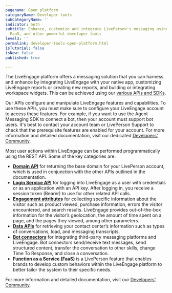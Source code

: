 ```yaml
---
pagename: Open platform
categoryName: Developer tools
subCategoryName: ''
indicator: both
subtitle: Enhance, customize and integrate LivePerson's messaging using APIs, SDKs,
  FaaS, and other powerful developer tools
level3: ''
permalink: developer-tools-open-platform.html
isTutorial: false
isNew: false
published: true

---
```


The LiveEngage platform offers a messaging solution that you can harness and enhance by integrating LiveEngage with your native app, customizing LiveEngage reports or creating new reports, and building or integrating workspace widgets. This can be achieved using our [various APIs and SDKs](https://developers.liveperson.com/index.html).

Our APIs configure and manipulate LiveEngage features and capabilities. To use these APIs, you must make sure to configure your LiveEngage account to access these features. For example, if you want to use the Agent Messaging SDK to connect a bot, then your account must support bot users. It's best to contact your account team or LivePerson Support to check that the prerequisite features are enabled for your account. For more information and detailed documentation, visit our dedicated [Developers' Community](https://developers.liveperson.com/index.html).

Most user actions within LiveEngage can be performed programmatically using the REST API. Some of the key categories are:

* [**Domain API**](https://developers.liveperson.com/essential-resources-domain-api.html) for returning the base domain for your LivePerson account, which is used in conjunction with the other APIs outlined in the documentation.
* [**Login Service API**](https://developers.liveperson.com/login-service-api-overview.html) for logging into LiveEngage as a user with credentials or as an application with an API key. After logging in, you receive a session token (Bearer) to use for other related API calls.
* [**Engagement attributes**](https://developers.liveperson.com/essential-resources-engagement-attributes.html) for collecting specific information about the visitor such as product viewed, purchase information, errors the visitor encountered, and search results. LiveEngage provides out-of-the-box information for the visitor’s geolocation, the amount of time spent on a page, and the pages they viewed, among other parameters.
* [**Data APIs**](https://developers.liveperson.com/essential-resources-data-apis.html) for retrieving your contact center’s information such as types of conversations, load, and messaging transcripts.
* [**Bot connectors**](https://developers.liveperson.com/bot-connectors-getting-started.html) for integrating third-party messaging platforms and LiveEngage. Bot connectors send/receive text messages, send structured content, transfer the conversation to other skills, change Time To Response, and close a conversation.
* [**Function as a Service (FaaS)**](https://developers.liveperson.com/function-as-a-service-overview.html) is a LivePerson feature that enables brands to develop custom behaviors within the LiveEngage platform to better tailor the system to their specific needs.

For more information and detailed documentation, visit our  [Developers' Community](https://developers.liveperson.com/index.html).
